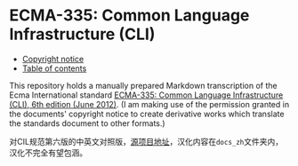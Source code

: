 # ECMA-335: Common Language Infrastructure (CLI)

 * [Copyright notice](docs/COPYRIGHT.md)
 * [Table of contents](docs/TABLE_OF_CONTENTS.md)

This repository holds a manually prepared Markdown transcription of the Ecma International standard [ECMA-335: Common Language Infrastructure (CLI), 6th edition (June 2012)](https://www.ecma-international.org/publications/standards/Ecma-335.htm). (I am making use of the permission granted in the documents' copyright notice to create derivative works which translate the standards document to other formats.)

对CIL规范第六版的中英文对照版，[源项目地址](https://github.com/stakx/ecma-335.git)，汉化内容在`docs_zh`文件夹内，汉化不完全有望包涵。

